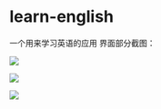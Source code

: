 # learn-english
一个用来学习英语的应用
界面部分截图：

![](http://images.cnblogs.com/cnblogs_com/zawier/998251/o_%e4%b8%8b%e8%bd%bd.png)


![](http://images.cnblogs.com/cnblogs_com/zawier/998251/o_%e4%b8%8b%e8%bd%bd1.png)


![](http://images.cnblogs.com/cnblogs_com/zawier/998251/o_%e4%b8%8b%e8%bd%bd2.png)
